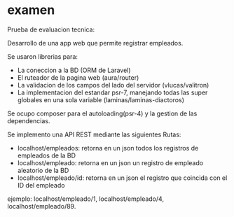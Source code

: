# examen
Prueba de evaluacion tecnica:

Desarrollo de una app web que permite registrar empleados.

Se usaron librerias para:
* La coneccion a la BD (ORM de Laravel)
* El ruteador de la pagina web (aura/router)
* La validacion de los campos del lado del servidor (vlucas/valitron)
* La implementacion del estandar psr-7, manejando todas las super globales en una sola variable (laminas/laminas-diactoros)

Se ocupo composer para el autoloading(psr-4) y la gestion de las dependencias.

Se implemento una API REST mediante las siguientes Rutas:
* localhost/empleados: retorna en un json todos los registros de empleados de la BD
* localhost/empleado: retorna en un json un registro de empleado aleatorio de la BD
* localhost/empleado/id: retorna en un json el registro que coincida con el ID del empleado

ejemplo: localhost/empleado/1, localhost/empleado/4, localhost/empleado/89.



